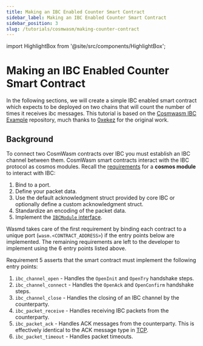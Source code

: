 ```yaml
---
title: Making an IBC Enabled Counter Smart Contract
sidebar_label: Making an IBC Enabled Counter Smart Contract
sidebar_position: 3
slug: /tutorials/cosmwasm/making-counter-contract
---
```


import HighlightBox from '@site/src/components/HighlightBox';

# Making an IBC Enabled Counter Smart Contract

In the following sections, we will create a simple IBC enabled smart contract which expects to be deployed on two chains that will count the number of times it receives ibc messages. This tutorial is based on the [Cosmwasm IBC Example](https://github.com/0xekez/cw-ibc-example/tree/main) repository, much thanks to [0xekez](https://github.com/0xekez) for the original work.

## Background

To connect two CosmWasm contracts over IBC you must establish an IBC channel between them. CosmWasm smart contracts interact with the IBC protocol as cosmos modules. Recall the [requirements](/main/ibc/overview#what-is-the-interblockchain-communication-protocol-ibc) for a **cosmos module** to interact with IBC:

<HighlightBox type="remember" title="Remember">

1. Bind to a port.
2. Define your packet data.
3. Use the default acknowledgment struct provided by core IBC or optionally define a custom acknowledgment struct.
4. Standardize an encoding of the packet data.
5. Implement the [`IBCModule` interface](https://github.com/cosmos/ibc-go/blob/main/modules/core/05-port/types/module.go#L12-L107).

</HighlightBox>

Wasmd takes care of the first requirement by binding each contract to a unique port (`wasm.<CONTRACT_ADDRESS>`) if the entry points below are implemented. The remaining requirements are left to the developer to implement using the 6 entry points listed above.

Requirement 5 asserts that the smart contract must implement the following entry points:

1. `ibc_channel_open` - Handles the `OpenInit` and `OpenTry` handshake
   steps.
2. `ibc_channel_connect` - Handles the `OpenAck` and `OpenConfirm`
   handshake steps.
3. `ibc_channel_close` - Handles the closing of an IBC channel by the
   counterparty.
4. `ibc_packet_receive` - Handles receiving IBC packets from the
   counterparty.
5. `ibc_packet_ack` - Handles ACK messages from the counterparty. This
   is effectively identical to the ACK message type in
   [TCP](https://developer.mozilla.org/en-US/docs/Glossary/TCP_handshake).
6. `ibc_packet_timeout` - Handles packet timeouts.
